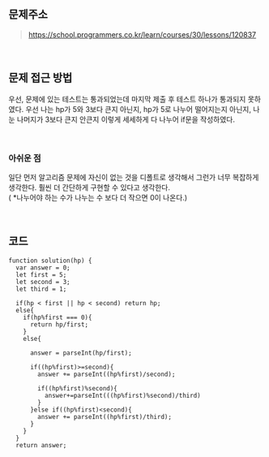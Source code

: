 ## 문제주소
>https://school.programmers.co.kr/learn/courses/30/lessons/120837

</br>

## 문제 접근 방법
우선, 문제에 있는 테스트는 통과되었는데 마지막 제출 후 테스트 하나가 통과되지 못하였다. 우선 나는 hp가 5와 3보다 큰지 아닌지, hp가 5로 나누어 떨어지는지 아닌지, 나눈 나머지가 3보다 큰지 안큰지 이렇게 세세하게 다 나누어 if문을 작성하였다.

</br>

### 아쉬운 점
일단 먼저 알고리즘 문제에 자신이 없는 것을 디폴트로 생각해서 그런가 너무 복잡하게 생각한다. 훨씬 더 간단하게 구현할 수 있다고 생각한다.   
( *나누어야 하는 수가 나누는 수 보다 더 작으면 0이 나온다.)

</br>

## 코드
```
function solution(hp) {
  var answer = 0;
  let first = 5;
  let second = 3;
  let third = 1;
 
  if(hp < first || hp < second) return hp;
  else{
    if(hp%first === 0){
      return hp/first;
    }
    else{

      answer = parseInt(hp/first); 
 
      if((hp%first)>=second){
        answer += parseInt((hp%first)/second);

        if((hp%first)%second){
          answer+=parseInt(((hp%first)%second)/third)
        }
      }else if((hp%first)<second){
        answer += parseInt((hp%first)/third);
      }
    }
  }
  return answer;
```